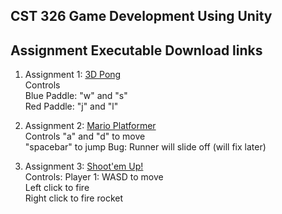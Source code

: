 ## CST 326 Game Development Using Unity    

## Assignment Executable Download links    

1. Assignment 1: [3D Pong](https://drive.google.com/uc?export=download&id=1ULhGkiw_VijsMc7Uod9Cjp9-Srj9oLsc )    
Controls     
	Blue Paddle: "w" and "s"    
	Red Paddle: "j" and "l"    
	
2. Assignment 2: [Mario Platformer](https://drive.google.com/uc?export=download&id=1H3DgAfu1hVrZC6_qoDAxzl7voMK74dL8)     
Controls
	"a" and "d" to move    
	"spacebar" to jump
Bug: Runner will slide off (will fix later)
	
3. Assignment 3: [Shoot'em Up!](https://drive.google.com/uc?export=download&id=1lynKmb-JEHyjtlRZ5WRZdyXl7UcTU5IC)    
Controls:
	Player 1: WASD to move     
	Left click to fire     
	Right click to fire rocket  
